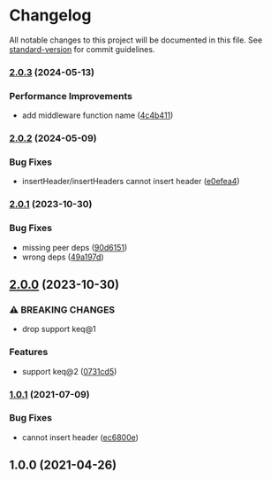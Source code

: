 # Changelog

All notable changes to this project will be documented in this file. See [standard-version](https://github.com/conventional-changelog/standard-version) for commit guidelines.

### [2.0.3](https://www.github.com/keq-request/keq-headers/compare/v2.0.2...v2.0.3) (2024-05-13)


### Performance Improvements

* add middleware function name ([4c4b411](https://www.github.com/keq-request/keq-headers/commit/4c4b4112047e7fc85a146461b7d49acdd1de4f17))

### [2.0.2](https://www.github.com/keq-request/keq-headers/compare/v2.0.1...v2.0.2) (2024-05-09)


### Bug Fixes

* insertHeader/insertHeaders cannot insert header ([e0efea4](https://www.github.com/keq-request/keq-headers/commit/e0efea422b4daed19958bbf042f29a8eddd184d5))

### [2.0.1](https://www.github.com/keq-request/keq-headers/compare/v2.0.0...v2.0.1) (2023-10-30)


### Bug Fixes

* missing peer deps ([90d6151](https://www.github.com/keq-request/keq-headers/commit/90d61512438c8eaf92ef9167af91724b11cbf022))
* wrong deps ([49a197d](https://www.github.com/keq-request/keq-headers/commit/49a197d77f632c9ce1bb46ab0f9778517e2372e0))

## [2.0.0](https://www.github.com/keq-request/keq-headers/compare/v1.0.1...v2.0.0) (2023-10-30)


### ⚠ BREAKING CHANGES

* drop support keq@1

### Features

* support keq@2 ([0731cd5](https://www.github.com/keq-request/keq-headers/commit/0731cd543ecc9a2fe7b7e80d6022582584b62c53))

### [1.0.1](https://www.github.com/keq-request/keq-headers/compare/v1.0.0...v1.0.1) (2021-07-09)


### Bug Fixes

* cannot insert header ([ec6800e](https://www.github.com/keq-request/keq-headers/commit/ec6800ef33c0e2c18705cf56c53e490617b86d10))

## 1.0.0 (2021-04-26)

